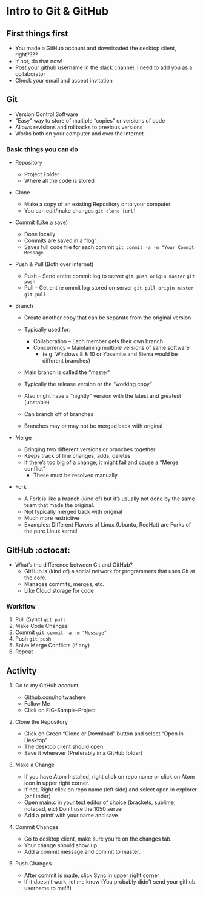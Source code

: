 # Intro to Git & GitHub

## First things first

- You made a GitHub account and downloaded the desktop client, right????
- If not, do that now!
- Post your github username in the slack channel, I need to add you as a collaborator
- Check your email and accept invitation

## Git
- Version Control Software
- "Easy" way to store of multiple “copies” or versions of code
- Allows revisions and rollbacks to previous versions
- Works both on your computer and over the internet


### Basic things you can do

- Repository
    - Project Folder
    - Where all the code is stored

- Clone
    - Make a copy of an existing Repository onto your computer
    - You can edit/make changes
    `git clone [url]`

- Commit (Like a save) 
    - Done locally
    - Commits are saved in a “log”
    - Saves full code file for each commit
    `git commit -a -m "Your Commit Message`

- Push & Pull (Both over internet)
    - Push – Send entire commit log to server
    `git push origin master`
    `git push`
    - Pull – Get entire ommit log stored on server
    `git pull origin master`
    `git pull`

- Branch
    - Create another copy that can be separate from the original version

    - Typically used for:
        - Collaboration – Each member gets their own branch
        - Concurrency – Maintaining multiple versions of same software 
            - (e.g. Windows 8 & 10 or Yosemite and Sierra would be different branches)

    - Main branch is called the “master”
    - Typically the release version or the “working copy”
    - Also might have a “nightly” version with the latest and greatest (unstable)
    - Can branch off of branches
    - Branches may or may not be merged back with original

- Merge
    - Bringing two different versions or branches together
    - Keeps track of line changes, adds, deletes
    - If there’s too big of a change, it might fail and cause a “Merge conflict”
        - These must be resolved manually

- Fork
    - A Fork is like a branch (kind of) but it’s usually not done by the same team that made the original.
    - Not typically merged back with original
    - Much more restrictive
    - Examples: Different Flavors of Linux (Ubuntu, RedHat) are Forks of the pure Linux kernel

## GitHub :octocat:

- What’s the difference between Git and GitHub?
    - GitHub is (kind of) a social network for programmers that uses Git at the core.
    - Manages commits, merges, etc.
    - Like Cloud storage for code

### Workflow

1. Pull (Sync) `git pull`
2. Make Code Changes
3. Commit `git commit -a -m "Message"`
4. Push `git push`
5. Solve Merge Conflicts (if any)
5. Repeat

## Activity

1. Go to my GitHub account
    - Github.com/holtwashere
    - Follow Me
    - Click on FIG-Sample-Project

2. Clone the Repository
    - Click on Green “Clone or Download” button and select “Open in Desktop”
    - The desktop client should open
    - Save it wherever (Preferably in a GitHub folder)

3. Make a Change
    - If you have Atom Installed, right click on repo name or click on Atom icon in upper right corner.
    - If not, Right click on repo name (left side) and select open in explorer (or Finder)
    - Open main.c in your text editor of choice (brackets, sublime, notepad, etc) Don’t use the 1050 server
    - Add a printf with your name and save

4. Commit Changes
    - Go to desktop client, make sure you’re on the changes tab.
    - Your change should show up
    - Add a commit message and commit to master.

5. Push Changes
    - After commit is made, click Sync in upper right corner
    - If it doesn’t work, let me know (You probably didn’t send your github username to me!!!)

